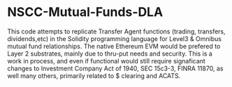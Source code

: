 # NSCC-Mutual-Funds-DLA  
This code attempts to replicate Transfer Agent functions (trading, transfers, dividends,etc) in the Solidity programming language for Level3 & Omnibus mutual fund relationships. The native Ethereum EVM would be prefered to Layer 2 substrates, mainly due to thru-put needs and security. This is a work in process, and even if functional would still require signaficant changes to Investment Company Act of 1940, SEC 15c3-3, FINRA 11870, as well many others, primarily related to $ clearing and ACATS.
